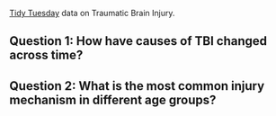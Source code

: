 [Tidy Tuesday](https://github.com/rfordatascience/tidytuesday/blob/master/data/2020/2020-03-24/readme.md) data on Traumatic Brain Injury.

## Question 1: How have causes of TBI changed across time?

## Question 2: What is the most common injury mechanism in different age groups?
